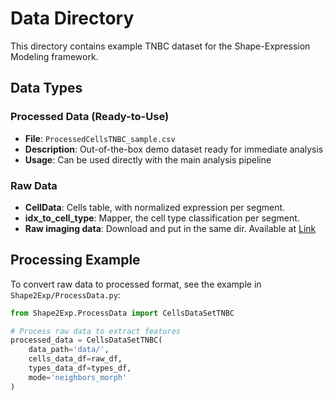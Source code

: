 # Data Directory

This directory contains example TNBC dataset for the Shape-Expression Modeling framework.

## Data Types

### Processed Data (Ready-to-Use)
- **File**: `ProcessedCellsTNBC_sample.csv`
- **Description**: Out-of-the-box demo dataset ready for immediate analysis
- **Usage**: Can be used directly with the main analysis pipeline

### Raw Data
- **CellData**: Cells table, with normalized expression per segment.
- **idx_to_cell_type**: Mapper, the cell type classification per segment.
- **Raw imaging data**: Download and put in the same dir. Available at [Link](https://mibi-share.ionpath.com/)

## Processing Example

To convert raw data to processed format, see the example in `Shape2Exp/ProcessData.py`:

```python
from Shape2Exp.ProcessData import CellsDataSetTNBC

# Process raw data to extract features
processed_data = CellsDataSetTNBC(
    data_path='data/',
    cells_data_df=raw_df,
    types_data_df=types_df,
    mode='neighbors_morph'
)
```
